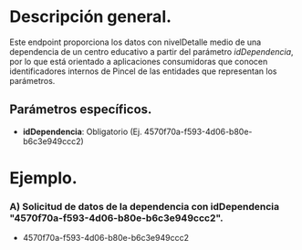 # Descripción general.

Este endpoint proporciona los datos con nivelDetalle medio de una dependencia de un centro educativo a partir del parámetro *idDependencia*, por lo que está orientado a aplicaciones consumidoras que conocen identificadores internos de Pincel de las entidades que representan los parámetros.

## Parámetros específicos.

* **idDependencia**: Obligatorio (Ej. 4570f70a-f593-4d06-b80e-b6c3e949ccc2)

# Ejemplo.
### A) Solicitud de datos de la dependencia con idDependencia "4570f70a-f593-4d06-b80e-b6c3e949ccc2".
* 4570f70a-f593-4d06-b80e-b6c3e949ccc2










